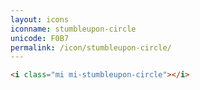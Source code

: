 ```yaml
---
layout: icons
iconname: stumbleupon-circle
unicode: F0B7
permalink: /icon/stumbleupon-circle/
---
```


``` html
<i class="mi mi-stumbleupon-circle"></i>
```
